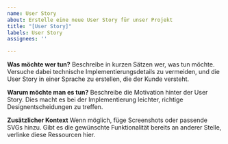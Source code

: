 ```yaml
---
name: User Story
about: Erstelle eine neue User Story für unser Projekt
title: "[User Story]"
labels: User Story
assignees: ''

---
```


**Was möchte wer tun?**
Beschreibe in kurzen Sätzen wer, was tun möchte. Versuche dabei technische Implementierungsdetails zu vermeiden, und die User Story in einer Sprache zu erstellen, die der Kunde versteht.

**Warum möchte man es tun?**
Beschreibe die Motivation hinter der User Story. Dies macht es bei der Implementierung leichter, richtige Designentscheidungen zu treffen.

**Zusätzlicher Kontext**
Wenn möglich, füge Screenshots oder passende SVGs hinzu. Gibt es die gewünschte Funktionalität bereits an anderer Stelle, verlinke diese Ressourcen hier.
